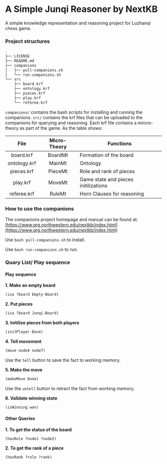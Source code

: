 # A Simple Junqi Reasoner by NextKB

A simple knowledge representation and reasoning project for Luzhanqi chess game.

### Project structures

```bash
.
├── LICENSE
├── README.md
├── companions
│   ├── pull-companions.sh
│   └── run-companions.sh
└── src
    ├── board.krf
    ├── ontology.krf
    ├── pieces.krf
    ├── play.krf
    └── referee.krf
```

`companions/` contains the bash scripts for installing and running the companions.
`src/` contains the krf files that can be uploaded to the companions for querying
and reasoning. Each krf file contains a mircro-theory as part of the game. As the
table shows:

|   **File**   | **Micro-Theory** | **Functions**                        |
|:------------:|:----------------:|--------------------------------------|
|   board.krf  |      BoardMt     | Formation of the board               |
| ontology.krf |      MainMt      | Ontology                             |
|  pieces.krf  |      PieceMt     | Role and rank of pieces              |
|   play.krf   |      MoveMt      | Game state and pieces initilizations |
|  referee.krf |      RuleMt      | Horn Clauses for reasoning           |

### How to use the companions

The companions project homepage and manual can be found at:
[https://www.qrg.northwestern.edu/nextkb/index.html](https://www.qrg.northwestern.edu/nextkb/index.html)

Use `bash pull-companions.sh` to install.

Use `bash run-companions.sh` to run.

### Quary List/ Play sequence

#### Play sequence

**1. Make an empty board**

```lisp
(isa ?board Empty-Board)
```

**2. Put pieces**

```lisp
(isa ?board Junqi-Board)
```

**3. Initilize pieces from both players**

```lisp
(initPlayer Done)
```
**4. Tell movement**

```lisp
(move node4 node7)
```

Use the `tell` button to save the fact to working memory.

**5. Make the move**

```lisp
(makeMove Done)
```

Use the `untell` button to retract the fact from working memory.

**6. Validate winning state**

```lisp
(isWinning won)
```

#### Other Queries

**1. To get the status of the board**

```lisp
(hasRole ?node1 ?node2)
```

**2. To get the rank of a piece**

```lisp
(hasRank ?role ?rank)
```
